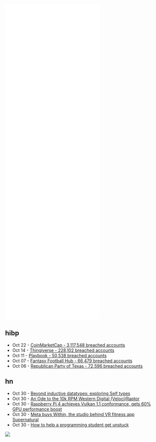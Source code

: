 ![Metrics](https://raw.githubusercontent.com/phixion/phixion/master/metrics.svg)

## hibp

<!--
for https://github.com/phixion/phixion/blob/main/.github/workflows/feeds.yml
-->
<!--START_SECTION:haveibeenpwnd-->
- Oct 22 - [CoinMarketCap - 3,117,548 breached accounts](https://haveibeenpwned.com/PwnedWebsites#CoinMarketCap)
- Oct 14 - [Thingiverse - 228,102 breached accounts](https://haveibeenpwned.com/PwnedWebsites#Thingiverse)
- Oct 11 - [Playbook - 50,538 breached accounts](https://haveibeenpwned.com/PwnedWebsites#Playbook)
- Oct 07 - [Fantasy Football Hub - 66,479 breached accounts](https://haveibeenpwned.com/PwnedWebsites#FantasyFootballHub)
- Oct 06 - [Republican Party of Texas - 72,596 breached accounts](https://haveibeenpwned.com/PwnedWebsites#RepublicanPartyOfTexas)
<!--END_SECTION:haveibeenpwnd-->

## hn

<!--
for https://github.com/phixion/phixion/blob/main/.github/workflows/feeds.yml
-->
<!--START_SECTION:hn-->
- Oct 30 - [Beyond inductive datatypes: exploring Self types](https://github.com/kind-lang/Kind/blob/master/blog/1-beyond-inductive-datatypes.md)
- Oct 30 - [An Ode to the 10k RPM Western Digital (Veloci)Raptor](https://louwrentius.com/an-ode-to-the-10000-rpm-western-digital-velociraptor.html)
- Oct 30 - [Raspberry Pi 4 achieves Vulkan 1.1 conformance, gets 60% GPU performance boost](https://www.cnx-software.com/2021/10/27/raspberry-pi-4-achieves-vulkan-1-1-conformance-gets-up-to-60-gpu-performance-boost/)
- Oct 30 - [Meta buys Within, the studio behind VR fitness app Supernatural](https://www.roadtovr.com/meta-facebook-within-supernatural-acquisition-vr-studio/)
- Oct 30 - [How to help a programming student get unstuck](https://offbyone.us/posts/how-to-help-a-student-get-unstuck/)
<!--END_SECTION:hn-->

<!--
for https://yhype.me
-->
![](https://hit.yhype.me/github/profile?user_id=13013670)
